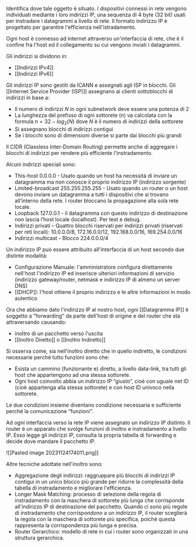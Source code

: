 Identifica dove tale oggetto è situato. I dispositivi connessi in rete vengono individuati mediante i loro indirizzi IP, una sequenza di 4 byte (32 bit) usati per instradare i datagrammi a livello di rete.
Il formato indirizzo IP è progettato per garantire l'efficienza nell'istradamento.

Ogni host è connesso ad internet attraverso un'interfaccia di rete, che è il confine fra l'host ed il collegamento su cui vengono inviati i datagrammi.

Gli indirizzi si dividono in:
- [[Indirizzi IPv4]]
- [[Indirizzi IPv6]]

Gli indirizzi IP sono gestiti da ICANN e assegnati agli ISP in blocchi.
Gli [[Internet Service Provider (ISP)]] assegnano ai clienti sottoblocchi di indirizzi in base a:
- Il numero di indirizzi $N$ in ogni subnetwork deve essere una potenza di 2
- La lunghezza del prefisso di ogni sottorete ($n$) va calcolata con la formula $n=32 - log_2(N)$ dove $N$ è il numero di indirizzi della sottorete
- Si assegnano blocchi di indirizzi contigui
- Se i blocchi sono di dimensioni diverse si parte dai blocchi più grandi

Il CIDR (Classless Inter-Domain Routing) permette anche di aggregare i blocchi di indirizzi per rendere più efficiente l'instradamento.

Alcuni indirizzi speciali sono:
- This-host 0.0.0.0 - Usato quando un host ha necessità di inviare un datagramma ma non conosce il proprio indirizzo IP (indirizzo sorgente)
- Limited-broadcast 255.255.255.255 - Usato quando un router o un host devono inviare un datagramma a tutti i dispositivi che si trovano all’interno della rete. I router bloccano la propagazione alla sola rete locale.
- Loopback 127.0.0.1 - il datagramma con questo indirizzo di destinazione non lascia l’host locale (localhost). Per test e debug.
- Indirizzi privati – Quattro blocchi riservati per indirizzi privati (riservati per reti locali): 10.0.0.0/8, 172.16.0.0/12, 192.168.0.0/16, 169.254.0.0/16
- Indirizzi multicast - Blocco 224.0.0.0/4

Un indirizzo IP può essere attribuito all'interfaccia di un host secondo due distinte modalità:
- Configurazione Manuale: l'amministratore  configura direttamente nell'host l'indirizzo IP ed inserisce ulteriori informazioni di servizio (indirizzo gateway/router, netmask e indirizzo IP di almeno un server DNS)
- [[DHCP]]: l'host ottiene il proprio indirizzo e le altre informazioni in modo autentico

Ora che abbiamo dato l'indirizzo IP al nostro host, ogni [[Datagramma IP]] è soggetto a "forwarding" da parte dell'host di origine e del router che sta attraversando causando:
- inoltro di un pacchetto verso l'uscita
- [[Inoltro Diretto]] o [[Inoltro Indiretto]]

Si osserva come, sia nell'inoltro diretto che in quello indiretto, le condizioni necessarie perché tutto funzioni sono che:
- Esista un cammino (funzionante e) diretto, a livello data-link, tra tutti gli host che appartengono ad una stessa sottorete.
- Ogni host coinvolto abbia un indirizzo IP “giusto”, cioè con uguale net ID (cioè appartenga alla stessa sottorete) e con host ID univoco nella sottorete.

Le due condizioni insieme diventano condizione necessaria e sufficiente perché la comunicazione “funzioni”.

Ad ogni interfaccia verso la rete IP viene assegnato un indirizzo IP distinto.
Il router è un apparato che svolge funzioni di inoltro e instradamento a livello IP. Esso legge gli indirizzi IP, consulta la propria tabella di forwarding e decide dove mandare il pacchetto IP.

![[Pasted image 20231124174011.png]]

Altre tecniche adottate nell'inoltro sono:
- Aggregazione degli indirizzi: raggruppare più blocchi di indirizzi IP contigui in un unico blocco più grande per ridurre la complessità della tabella di instradamento e migliorare l'efficienza.
- Longer Mask Matching:  processo di selezione della regola di instradamento con la maschera di sottorete più lunga che corrisponde all'indirizzo IP di destinazione del pacchetto. Quando ci sono più regole di instradamento che corrispondono a un indirizzo IP, il router sceglierà la regola con la maschera di sottorete più specifica, poiché questa rappresenta la corrispondenza più lunga e precisa.
- Router Gerarchico:  modello di rete in cui i router sono organizzati in una struttura gerarchica.
